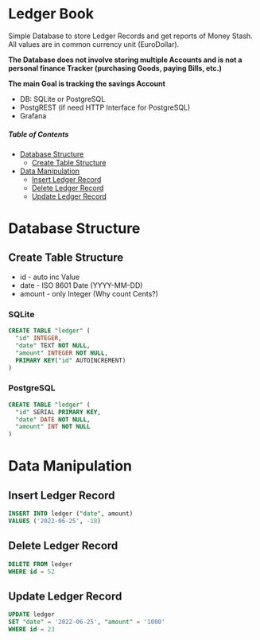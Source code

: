 # Ledger Book
Simple Database to store Ledger Records and get reports of Money Stash. All values are in common currency unit (EuroDollar).

**The Database does not involve storing multiple Accounts and is not a personal finance Tracker (purchasing Goods, paying Bills, etc.)**

**The main Goal is tracking the savings Account**

- DB: SQLite or PostgreSQL
- PostgREST (if need HTTP Interface for PostgreSQL)
- Grafana

#####  Table of Contents
- [Database Structure](#database-structure)
  - [Create Table Structure](#create-table-structure)
- [Data Manipulation](#data-manipulation)
  - [Insert Ledger Record](#insert-ledger-record)
  - [Delete Ledger Record](#delete-ledger-record)
  - [Update Ledger Record](#dpdate-ledger-record)

# Database Structure
## Create Table Structure

- id - auto inc Value
- date - ISO 8601 Date (YYYY-MM-DD)
- amount - only Integer (Why count Сents?)

### SQLite
```sql
CREATE TABLE "ledger" (
  "id" INTEGER,
  "date" TEXT NOT NULL,
  "amount" INTEGER NOT NULL,
  PRIMARY KEY("id" AUTOINCREMENT)
)
```

### PostgreSQL
```sql
CREATE TABLE "ledger" (
  "id" SERIAL PRIMARY KEY,
  "date" DATE NOT NULL,
  "amount" INT NOT NULL
)
```


# Data Manipulation 
## Insert Ledger Record
```sql
INSERT INTO ledger ("date", amount)
VALUES ('2022-06-25', -18)
```

## Delete Ledger Record
```sql
DELETE FROM ledger
WHERE id = 52
```

## Update Ledger Record
```sql
UPDATE ledger
SET "date" = '2022-06-25', "amount" = '1000'
WHERE id = 23
```
